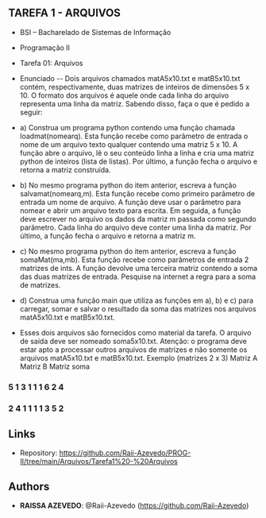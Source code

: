 ## TAREFA 1 - ARQUIVOS
 
- BSI – Bacharelado de Sistemas de Informação
- Programação II
- Tarefa 01: Arquivos
- Enunciado
-- Dois arquivos chamados matA5x10.txt e matB5x10.txt contém, respectivamente, duas matrizes de inteiros de dimensões 5 x 10. O formato dos arquivos é aquele onde cada linha do arquivo representa uma linha da matriz. Sabendo disso, faça o que é pedido a seguir:

- a) Construa um programa python contendo uma função chamada loadmat(nomearq). Esta função recebe como parâmetro de entrada o nome de um arquivo texto qualquer contendo uma matriz 5 x 10. A função abre o arquivo, lê o seu conteúdo linha a linha e cria uma matriz python de inteiros (lista de listas). Por último, a função fecha o arquivo e retorna a matriz construída.

- b) No mesmo programa python do item anterior, escreva a função salvamat(nomearq,m). Esta função recebe como primeiro parâmetro de entrada um nome de arquivo. A função deve usar o parâmetro para nomear e abrir um arquivo texto para escrita. Em seguida, a função deve escrever no arquivo os dados da matriz m passada como segundo
parâmetro. Cada linha do arquivo deve conter uma linha da matriz. Por último, a função fecha o arquivo e retorna a matriz m.

- c) No mesmo programa python do item anterior, escreva a função somaMat(ma,mb). Esta função recebe como parâmetros de entrada 2 matrizes de ints. A função devolve uma
terceira matriz contendo a soma das duas matrizes de entrada. Pesquise na internet a regra para a soma de matrizes.

- d) Construa uma função main que utiliza as funções em a), b) e c) para carregar, somar e salvar o resultado da soma das matrizes nos arquivos matA5x10.txt e matB5x10.txt.

- Esses dois arquivos são fornecidos como material da tarefa.
O arquivo de saída deve ser nomeado soma5x10.txt.
Atenção: o programa deve estar apto a processar outros arquivos de matrizes e não
somente os arquivos matA5x10.txt e matB5x10.txt.
Exemplo (matrizes 2 x 3)
Matriz A Matriz B Matriz soma

### 5 1 3 1 1 1 6 2 4
### 2 4 1 1 1 1 3 5 2

 
## Links
 
  - Repository: https://github.com/Raii-Azevedo/PROG-II/tree/main/Arquivos/Tarefa1%20-%20Arquivos
 
 
## Authors
 
* **RAISSA AZEVEDO**: @Raii-Azevedo (https://github.com/Raii-Azevedo)
